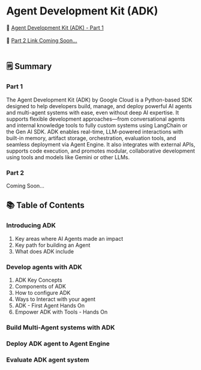 # Agent Development Kit (ADK)

📘 <a href='https://fern-stop-81f.notion.site/Agent-Development-Kit-ADK-22713f9f5c0380a5bddee40b44f89076'> Agent Development Kit (ADK) - Part 1 </a> 
<br/><br/>
📘 <a href='#'> Part 2 Link Coming Soon... </a> 
<br/>
<br/>

## 🗒️ Summary
### Part 1
The Agent Development Kit (ADK) by Google Cloud is a Python-based SDK designed to help developers build, manage, and deploy powerful AI agents and multi-agent systems with ease, even without deep AI expertise. It supports flexible development approaches—from conversational agents and internal knowledge tools to fully custom systems using LangChain or the Gen AI SDK. ADK enables real-time, LLM-powered interactions with built-in memory, artifact storage, orchestration, evaluation tools, and seamless deployment via Agent Engine. It also integrates with external APIs, supports code execution, and promotes modular, collaborative development using tools and models like Gemini or other LLMs.

### Part 2
Coming Soon...


## 📚 Table of Contents

### Introducing ADK
1. Key areas where AI Agents made an impact
2. Key path for building an Agent
3. What does ADK include

### Develop agents with ADK
1. ADK Key Concepts
2. Components of ADK
3. How to configure ADK
4. Ways to Interact with your agent
5. ADK - First Agent Hands On
6. Empower ADK with Tools - Hands On

### Build Multi-Agent systems with ADK

### Deploy ADK agent to Agent Engine

### Evaluate ADK agent system
